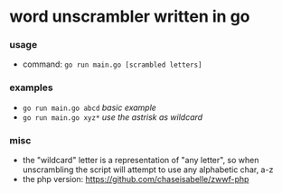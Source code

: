# word unscrambler written in go

### usage
- command: `go run main.go [scrambled letters]`

### examples
- `go run main.go abcd` *basic example*
- `go run main.go xyz*` *use the astrisk as wildcard*

### misc
- the "wildcard" letter is a representation of "any letter", so when unscrambling the script will attempt to use any alphabetic char, a-z
- the php version: https://github.com/chaseisabelle/zwwf-php
